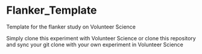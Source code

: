 # Flanker_Template
Template for the flanker study on Volunteer Science

Simply clone this experiment with Volunteer Science or clone this repository and sync your git clone with your own experiment in Volunteer Science
